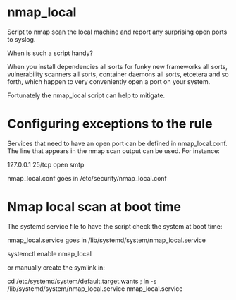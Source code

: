 # nmap_local
Script to nmap scan the local machine and report any surprising open ports to syslog.

When is such a script handy? 

When you install dependencies all sorts for funky new frameworks all sorts, vulnerability scanners all sorts, container daemons all sorts, etcetera and so forth, which happen to very conveniently open a port on your system.

Fortunately the nmap_local script can help to mitigate.

# Configuring exceptions to the rule
Services that need to have an open port can be defined in nmap_local.conf. 
The line that appears in the nmap scan output can be used. For instance:

127.0.0.1 25/tcp open  smtp

nmap_local.conf goes in /etc/security/nmap_local.conf

# Nmap local scan at boot time
The systemd service file to have the script check the system at boot time:

nmap_local.service goes in /lib/systemd/system/nmap_local.service

systemctl enable nmap_local

or manually create the symlink in: 

cd /etc/systemd/system/default.target.wants ;
ln -s /lib/systemd/system/nmap_local.service nmap_local.service
